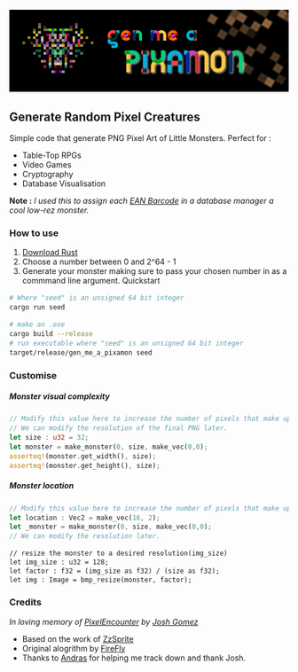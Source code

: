 ![banner](assets/gen_me_a_pixamon_logo.jpg)

## Generate Random Pixel Creatures

Simple code that generate PNG Pixel Art of Little Monsters.
Perfect for :
- Table-Top RPGs
- Video Games
- Cryptography
- Database Visualisation

**Note :** *I used this to assign each [EAN Barcode](https://en.wikipedia.org/wiki/International_Article_Number) in a database manager a cool low-rez monster.*

### How to use

1. [Download Rust](https://www.rust-lang.org/tools/install)
2. Choose a number between 0 and 2^64 - 1
3. Generate your monster making sure to pass your chosen number in as a commmand line argument.
  Quickstart
  ```bash
  # Where "seed" is an unsigned 64 bit integer
  cargo run seed
  ```
  
  ```bash
  # make an .exe
  cargo build --release
  # run executable where "seed" is an unsigned 64 bit integer
  target/release/gen_me_a_pixamon seed
  ```

### Customise

##### Monster visual complexity
```rust
// Modify this value here to increase the number of pixels that make up a monster.
// We can modify the resolution of the final PNG later.
let size : u32 = 32;
let monster = make_monster(0, size, make_vec(0,0);
asserteq!(monster.get_width(), size);
asserteq!(monster.get_height(), size);
```

##### Monster location
```rust
// Modify this value here to increase the number of pixels that make up a monster.
let location : Vec2 = make_vec(16, 2);
let _monster = make_monster(0, size, make_vec(0,0);
// We can modify the resolution later.
```

    
    

    // resize the monster to a desired resolution(img_size)
    let img_size : u32 = 128;
    let factor : f32 = (img_size as f32) / (size as f32);
    let img : Image = bmp_resize(monster, factor);


### Credits
*In loving memory of [PixelEncounter](https://pixelencounter.com/) by [Josh Gomez](https://github.com/XzaR90/PixelEncounter)*

- Based on the work of [ZzSprite](https://github.com/KilledByAPixel/ZzSprite/blob/master/ZzSprite.js)
- Original alogrithm by [FireFly](https://www.dwitter.net/d/3078)
- Thanks to [Andras](https://github.com/fordosa90) for helping me track down and thank Josh.
